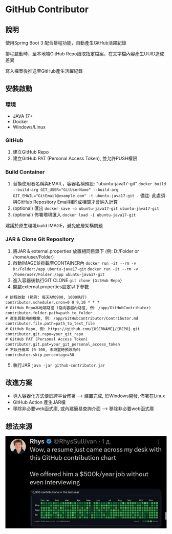 # GitHub Contributor 

## 說明

使用Spring Boot 3 配合排程功能，自動產生GitHub活躍紀錄

排程啟動時，至本地端GitHub Repo讀取指定檔案，在文字檔內容產生UUID造成差異

寫入檔案後推送至GitHub產生活躍紀錄

## 安裝啟動

### 環境
- JAVA 17+
- Docker
- Windows/Linux

### GitHub
1. 建立GitHub Repo
2. 建立GitHub PAT (Personal Access Token), 並允許PUSH權限

### Build Container
1. 替換使用者名稱與EMAIL，容器名稱預設: "ubuntu-java17-git"
`docker build --build-arg GIT_USER="GitUserName" --build-arg GIT_EMAIL="GitEmail@example.com" -t ubuntu-java17-git .`
備註: 此處須與GitHub Repository Email相同或相關才會納入計算
2. (optional) 匯出
`docker save -o ubuntu-java17-git ubuntu-java17-git`
3. (optional) 佈署環境匯入
`docker load -i ubuntu-java17-git`

建議於原生環境build IMAGE，避免底層架構問題

### JAR & Clone Git Repository
1. 將JAR & external.properties 放置相同目錄下 (例: D:/Folder or /home/user/Folder)
2. 啟動IMAGE並掛載至CONTAINER內
`docker run -it --rm -v D:/Folder:/app ubuntu-java17-git`
`docker run -it --rm -v /home/user/Folder:/app ubuntu-java17-git`
3. 進入容器後執行GIT CLONE
`git clone {GitHub Repo}`
4. 開啟external.properties設定以下參數
```
# 排程啟動 (範例: 每天AM0900, 1000執行)
contributor.scheduler.cron=0 0 9,10 * * ?
# GitHub Repo本地端路徑 (指向容器內路徑, 例: /app/GitHubContributor)
contributor.folder.path=path_to_folder
# 產生異動用的檔案, 例: /app/GitHubContributor/Contributor.md
contributor.file.path=path_to_text_file
# GitHub Repo, 例: https://github.com/{USERNAME}/{REPO}.git
contributor.git.repo=your_git_repo
# GitHub PAT (Personal Access Token)
contributor.git.pat=your_git_personal_access_token
# 不執行機率 (0-100, 未設置時預設為0)
contributor.skip.percentage=30
```
5. 執行JAR
`java -jar github-contributor.jar`

## 改進方案
- 導入容器化方式便於跨平台佈署 --> 建置完成, 於Windows開發, 佈署在Linux
- GitHub Action 產生JAR檔
- 移除非必要web函式庫, 或內建簡易查詢介面 --> 移除非必要web函式庫

## 想法來源

![image](./imgFolder/rhys.png)